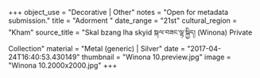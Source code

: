 +++
object_use = "Decorative | Other"
notes = "Open for metadata submission."
title = "Adorment "
date_range = "21st"
cultural_region = "Kham"
source_title = "Skal bzang lha skyid སྐལ་བཟང་ལྷ་སྐྱིད། (Winona) Private Collection"
material = "Metal (generic) | Silver"
date = "2017-04-24T16:40:53.430149"
thumbnail = "Winona 10.preview.jpg"
image = "Winona 10.2000x2000.jpg"
+++
